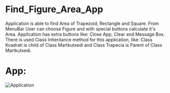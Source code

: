 # Find_Figure_Area_App

Application is able to find Area of Trapezoid, Rectangle and Square. 
From MenuBar User can choose Figure and with special buttons calculate it's Area. 
Application has extra buttons like: Close App, Clear and Message Box. 
There is used Class Inheritance method for this application, like: 
Class Kvadrati is child of Class Martkutxedi and Class Trapecia is Parent of Class Martkutxedi.

# App:

![Application](https://user-images.githubusercontent.com/106172218/176255998-11ba0a48-566c-40a7-a453-83697aa0a1fb.jpg)

